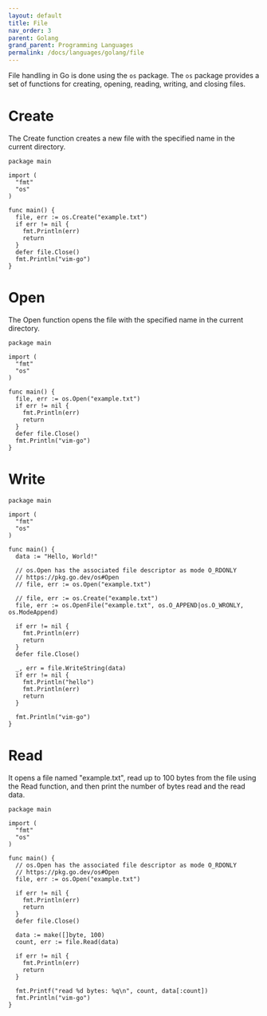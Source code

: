 ```yaml
---
layout: default
title: File
nav_order: 3
parent: Golang
grand_parent: Programming Languages
permalink: /docs/languages/golang/file
---
```


File handling in Go is done using the `os` package. The `os` package provides a set of functions for creating, opening, reading, writing, and closing files.

# Create

The Create function creates a new file with the specified name in the current directory.

```golang
package main

import (
  "fmt"
  "os"
)

func main() {
  file, err := os.Create("example.txt")
  if err != nil {
    fmt.Println(err)
    return
  }
  defer file.Close()
  fmt.Println("vim-go")
}
```

# Open

The Open function opens the file with the specified name in the current directory.

```golang
package main

import (
  "fmt"
  "os"
)

func main() {
  file, err := os.Open("example.txt")
  if err != nil {
    fmt.Println(err)
    return
  }
  defer file.Close()
  fmt.Println("vim-go")
}
```

# Write

```golang
package main

import (
  "fmt"
  "os"
)

func main() {
  data := "Hello, World!"

  // os.Open has the associated file descriptor as mode O_RDONLY
  // https://pkg.go.dev/os#Open
  // file, err := os.Open("example.txt")

  // file, err := os.Create("example.txt")
  file, err := os.OpenFile("example.txt", os.O_APPEND|os.O_WRONLY, os.ModeAppend)

  if err != nil {
    fmt.Println(err)
    return
  }
  defer file.Close()

  _, err = file.WriteString(data)
  if err != nil {
    fmt.Println("hello")
    fmt.Println(err)
    return
  }

  fmt.Println("vim-go")
}
```

# Read

It opens a file named "example.txt", read up to 100 bytes from the file using the Read function, and then print the number of bytes read and the read data.

```golang
package main

import (
  "fmt"
  "os"
)

func main() {
  // os.Open has the associated file descriptor as mode O_RDONLY
  // https://pkg.go.dev/os#Open
  file, err := os.Open("example.txt")

  if err != nil {
    fmt.Println(err)
    return
  }
  defer file.Close()

  data := make([]byte, 100)
  count, err := file.Read(data)

  if err != nil {
    fmt.Println(err)
    return
  }

  fmt.Printf("read %d bytes: %q\n", count, data[:count])
  fmt.Println("vim-go")
}
```
